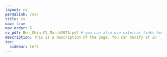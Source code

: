 ```yaml
---
layout: cv
permalink: /cv/
title: cv
nav: true
nav_order: 5
cv_pdf: Ben_Chin_CV_March2025.pdf # you can also use external links here
description: This is a description of the page. You can modify it in '_pages/cv.md'. You can also change or remove the top pdf download button.
toc:
  sidebar: left
---
```

